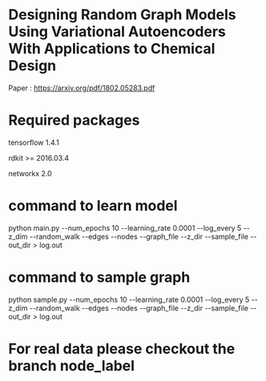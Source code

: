 # Designing Random Graph Models Using Variational Autoencoders With Applications to Chemical Design
Paper : https://arxiv.org/pdf/1802.05283.pdf

# Required packages
tensorflow 1.4.1

rdkit >= 2016.03.4

networkx 2.0

# command to learn model

python main.py --num_epochs 10 --learning_rate 0.0001 --log_every 5 --z_dim <z> --random_walk <k> --edges <e> --nodes <n> --graph_file <graph> --z_dir <zspace> --sample_file <sample> --out_dir <outputfile> >  log.out

# command to sample graph

python sample.py --num_epochs 10 --learning_rate 0.0001 --log_every 5 --z_dim <z> --random_walk <k> --edges <e> --nodes <n> --graph_file <graph> --z_dir <zspace> --sample_file <sample> --out_dir <outputfile> > log.out



# For real data please checkout the branch node_label
